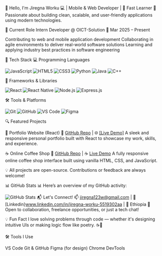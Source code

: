 👋 Hello, I'm Jiregna Worku
💻 | Mobile & Web Developer | 🧠 Fast Learner
🚀 Passionate about building clean, scalable, and user-friendly applications using modern technologies.

💼 Current Role
Intern Developer @ OICT-Solution
📅 Mar 2025 – Present

Contributing to web and mobile application development
Collaborating in agile environments to deliver real-world software solutions
Learning and applying industry best practices in software engineering



🔧 Tech Stack
💻 Programming Languages

![JavaScript](https://img.shields.io/badge/JavaScript-F7DF1E?style=for-the-badge&logo=javascript&logoColor=black )
![HTML5](https://img.shields.io/badge/HTML5-E34F26?style=for-the-badge&logo=html5&logoColor=white )
![CSS3](https://img.shields.io/badge/CSS3-1572B6?style=for-the-badge&logo=css3&logoColor=white )
![Python](https://img.shields.io/badge/Python-3776AB?style=for-the-badge&logo=python&logoColor=white )
![Java](https://img.shields.io/badge/Java-ED8B00?style=for-the-badge&logo=openjdk&logoColor=white )
![C++](https://img.shields.io/badge/C%2B%2B-00599C?style=for-the-badge&logo=cplusplus&logoColor=white )

🚀 Frameworks & Libraries

![React](https://img.shields.io/badge/React-202323?style=for-the-badge&logo=react&logoColor=61DAFB )
![React Native](https://img.shields.io/badge/React_Native-202323?style=for-the-badge&logo=react&logoColor=61DAFB )
![Node.js](https://img.shields.io/badge/Node.js-43853D?style=for-the-badge&logo=node.js&logoColor=white )
![Express.js](https://img.shields.io/badge/Express.js-000000?style=for-the-badge&logo=express&logoColor=white )

🛠 Tools & Platforms

![Git](https://img.shields.io/badge/Git-F05032?style=for-the-badge&logo=git&logoColor=white )
![GitHub](https://img.shields.io/badge/GitHub-181717?style=for-the-badge&logo=github&logoColor=white )
![VS Code](https://img.shields.io/badge/Visual_Studio_Code-007ACC?style=for-the-badge&logo=visual-studio-code&logoColor=white )
![Figma](https://img.shields.io/badge/Figma-F24E1E?style=for-the-badge&logo=figma&logoColor=white )


🔍 Featured Projects

🎨 Portfolio Website (React)
🔗 [GitHub Repo](https://github.com/jiregnaworku/portfolio) | 🌐 [[Live Demo]](https://jiregnaworku.github.io/Personal-portfolio/)
A sleek and responsive personal portfolio built with React to showcase my work, skills, and experience.

☕ Online Coffee Shop
🔗 [GitHub Repo](https://github.com/jiregnaworku/Online-coffee-shop) | ☕ [Live Demo](https://jiregnaworku.github.io/Online-coffee-shop/)
A fully responsive online coffee shop interface built using vanilla HTML, CSS, and JavaScript.

💡 All projects are open-source. Contributions or feedback are always welcome! 

📊 GitHub Stats
📊 Here’s an overview of my GitHub activity:


![GitHub Stats](https://github-readme-stats.vercel.app/api?username=jiregnaworku&show_icons=true&theme=dracula )
📬 Let's Connect!
📫 jiregna123w@gmail.com | 💼 [Linkedin}www.linkedin.com/in/jiregna-worku-5519302aa | 📍 Ethiopia
💬 Open to collaboration, freelance opportunities, or just a tech chat!

💡 Fun Fact
I love solving problems through code — whether it's designing intuitive UIs or making logic flow like poetry. ☕🧩

🛠 Tools I Use


VS Code
Git & GitHub
Figma (for design)
Chrome DevTools
